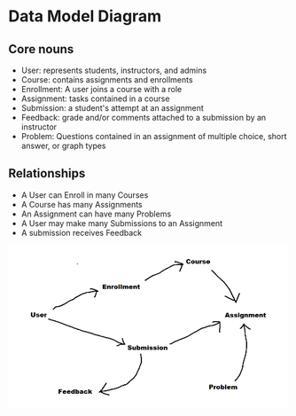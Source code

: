 # Data Model Diagram

## Core nouns
- User: represents students, instructors, and admins
- Course: contains assignments and enrollments
- Enrollment: A user joins a course with a role
- Assignment: tasks contained in a course
- Submission: a student's attempt at an assignment
- Feedback: grade and/or comments attached to a submission by an instructor
- Problem: Questions contained in an assignment of multiple choice, short answer, or graph types

## Relationships
- A User can Enroll in many Courses
- A Course has many Assignments
- An Assignment can have many Problems
- A User may make many Submissions to an Assignment
- A submission receives Feedback

![Data model diagram](planning-assets/data-model-diagram.PNG)
